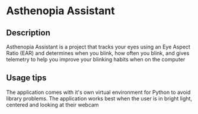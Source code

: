 # Asthenopia Assistant

## Description
Asthenopia Assistant is a project that tracks your eyes using an Eye Aspect Ratio (EAR) and determines when you blink, how often you blink, and gives telemetry to help you improve your blinking habits when on the computer

## Usage tips
The application comes with it's own virtual environment for Python to avoid library problems. The application works best when the user is in bright light, centered and looking at their webcam
